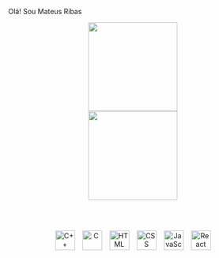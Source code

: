 Olá! Sou Mateus Ribas
<div align="center">
  <a href="https://github.com/MateusRibasMarques">
    <img height="180em" src="https://github-readme-stats.vercel.app/api?username=MateusRibasMarques&show_icons=true&theme=dracula&include_all_commits=true&count_private=true"/>
    <br/>
    <img height="180em" src="https://github-readme-stats.vercel.app/api/top-langs/?username=MateusRibasMarques&layout=compact&langs_count=16&theme=dracula"/>
  </a>

  <br/><br/>

  <!-- Icons -->
  <div style="display: flex; justify-content: center; gap: 15px; flex-wrap: wrap;">
    <!-- C++ -->
    <img src="https://cdn.jsdelivr.net/gh/devicons/devicon/icons/cplusplus/cplusplus-original.svg" height="40" alt="C++" />
    <!-- C -->
    <img src="https://cdn.jsdelivr.net/gh/devicons/devicon/icons/c/c-original.svg" height="40" alt="C" />
    <!-- HTML -->
    <img src="https://cdn.jsdelivr.net/gh/devicons/devicon/icons/html5/html5-original.svg" height="40" alt="HTML" />
    <!-- CSS -->
    <img src="https://cdn.jsdelivr.net/gh/devicons/devicon/icons/css3/css3-original.svg" height="40" alt="CSS" />
    <!-- JavaScript -->
    <img src="https://cdn.jsdelivr.net/gh/devicons/devicon/icons/javascript/javascript-original.svg" height="40" alt="JavaScript" />
    <!-- React -->
    <img src="https://cdn.jsdelivr.net/gh/devicons/devicon/icons/react/react-original.svg" height="40" alt="React" />
  </div>
</div>
